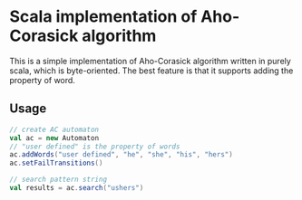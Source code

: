 # Scala implementation of Aho-Corasick algorithm

This is a simple implementation of Aho-Corasick algorithm written in purely scala, which is byte-oriented. The best feature is that it supports adding the property of word.

## Usage

```scala
// create AC automaton
val ac = new Automaton
// "user defined" is the property of words
ac.addWords("user defined", "he", "she", "his", "hers")
ac.setFailTransitions()

// search pattern string
val results = ac.search("ushers")
```


 
 
